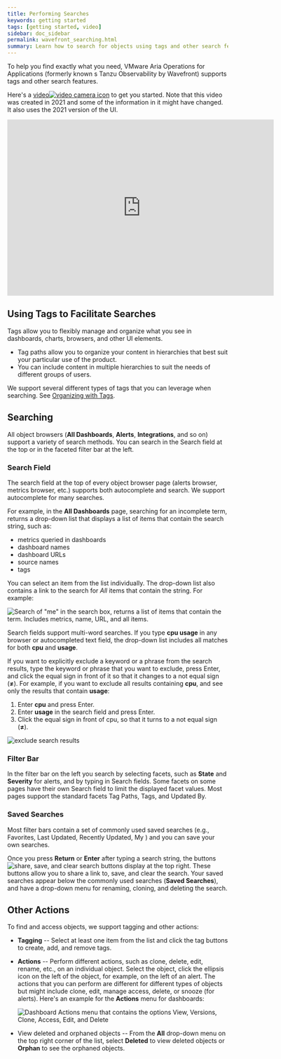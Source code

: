 ```yaml
---
title: Performing Searches
keywords: getting started
tags: [getting started, video]
sidebar: doc_sidebar
permalink: wavefront_searching.html
summary: Learn how to search for objects using tags and other search features.
---
```

To help you find exactly what you need, VMware Aria Operations for Applications (formerly known s Tanzu Observability by Wavefront) supports tags and other search features.

Here's a <a href="https://vmwaretv.vmware.com/media/t/1_0rwkfemd" target="_blank">video<img src="/images/video_camera.png" alt="video camera icon"/></a>  to get you started. Note that this video was created in 2021 and some of the information in it might have changed. It also uses the 2021 version of the UI.

<p>
<iframe id="kmsembed-1_0rwkfemd" width="608" height="402" src="https://vmwaretv.vmware.com/embed/secure/iframe/entryId/1_0rwkfemd/uiConfId/49694343/pbc/252649793/st/0" class="kmsembed" allowfullscreen webkitallowfullscreen mozAllowFullScreen allow="autoplay *; fullscreen *; encrypted-media *" referrerPolicy="no-referrer-when-downgrade" frameborder="0" alt="Task-based video shows many different search options"></iframe>
</p>

## Using Tags to Facilitate Searches

Tags allow you to flexibly manage and organize what you see in dashboards, charts, browsers, and other UI elements.
* Tag paths allow you to organize your content in hierarchies that best suit your particular use of the product.
* You can include content in multiple hierarchies to suit the needs of different groups of users.

We support several different types of tags that you can leverage when searching. See [Organizing with Tags](tags_overview.html).

## Searching

All object browsers (**All Dashboards**, **Alerts**, **Integrations**, and so on) support a variety of search methods. You can search in the Search field at the top or in the faceted filter bar at the left.

### Search Field

The search field at the top of every object browser page (alerts browser, metrics browser, etc.) supports both autocomplete and search. We support autocomplete for many searches.

For example, in the **All Dashboards** page, searching for an incomplete term, returns a drop-down list that displays a list of items that contain the search string, such as:

* metrics queried in dashboards
* dashboard names
* dashboard URLs
* source names
* tags

You can select an item from the list individually. The drop-down list also contains a link to the search for _All_ items that contain the string. For example:

![Search of "me" in the search box, returns a list of items that contain the term. Includes metrics, name, URL, and all items.](images/search_auto.png)

Search fields support multi-word searches. If you type **cpu usage** in any browser or autocompleted text field, the drop-down list includes all matches for both **cpu** and **usage**.

If you want to explicitly exclude a keyword or a phrase from the search results, type the keyword or phrase that you want to exclude, press Enter, and click the equal sign in front of it so that it changes to a not equal sign (**&#8800;**). For example, if you want to exclude all results containing **cpu**, and see only the results that contain **usage**:

1. Enter **cpu** and press Enter.
2. Enter **usage** in the search field and press Enter.
3. Click the equal sign in front of cpu, so that it turns to a not equal sign (**&#8800;**).

![exclude search results](images/not_in_search.png)

### Filter Bar

In the filter bar on the left you search by selecting facets, such as **State** and **Severity** for alerts, and by typing in Search fields. Some facets on some pages have their own Search field to limit the displayed facet values. Most pages support the standard facets Tag Paths, Tags, and Updated By.

### Saved Searches

Most filter bars contain a set of commonly used saved searches (e.g., Favorites, Last Updated, Recently Updated, My <XXX>) and you can save your own searches.

Once you press **Return** or **Enter** after typing a search string, the buttons ![share, save, and clear search buttons](images/searchicons.png#inline) display at the top right. These buttons allow you to share a link to, save, and clear the search. Your saved searches appear below the commonly used searches (**Saved Searches**), and have a drop-down menu for renaming, cloning, and deleting the search.



## Other Actions

To find and access objects, we support tagging and other actions:

-   **Tagging** -- Select at least one item from the list and click the tag buttons to create, add, and remove tags.
-   **Actions** -- Perform different actions, such as clone, delete, edit, rename, etc., on an individual object. Select the object, click the ellipsis icon on the left of the object, for example, on the left of an alert. The actions that you can perform are different for different types of objects but might include clone, edit, manage access, delete, or snooze (for alerts). Here's an example for the **Actions** menu for dashboards:

    ![Dashboard Actions menu that contains the options View, Versions, Clone, Access, Edit, and Delete ](/images/dashboard_clone.png)

-   View deleted and orphaned objects -- From the **All** drop-down menu on the top right corner of the list, select **Deleted** to view deleted objects or **Orphan** to see the orphaned objects.
